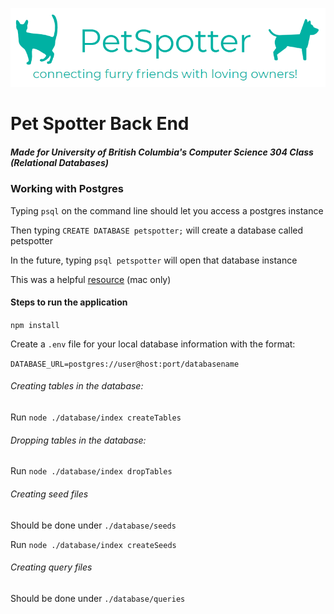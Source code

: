![top-img](./top-img.PNG "Top Image")

# Pet Spotter Back End

##### Made for University of British Columbia's Computer Science 304 Class (Relational Databases)

### Working with Postgres

Typing `psql` on the command line should let you access a postgres instance

Then typing `CREATE DATABASE petspotter;` will create a database called petspotter

In the future, typing `psql petspotter` will open that database instance

This was a helpful [resource](https://www.codementor.io/engineerapart/getting-started-with-postgresql-on-mac-osx-are8jcopb) (mac only)

#### Steps to run the application

`npm install`

Create a `.env` file for your local database information with the format:

`DATABASE_URL=postgres://user@host:port/databasename`

###### Creating tables in the database:

Run `node ./database/index createTables`

###### Dropping tables in the database:

Run `node ./database/index dropTables`

###### Creating seed files

Should be done under `./database/seeds`

Run `node ./database/index createSeeds`

###### Creating query files

Should be done under `./database/queries`
